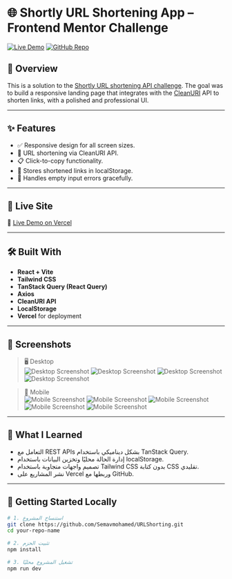 # 🌐 Shortly URL Shortening App – Frontend Mentor Challenge

[![Live Demo](https://img.shields.io/badge/Live%20Demo-Vercel-green?style=for-the-badge&logo=vercel)](http://url-shorting-q4ev.vercel.app/)
[![GitHub Repo](https://img.shields.io/badge/Code-GitHub-blue?style=for-the-badge&logo=github)](https://github.com/Semavmohamed/URLShorting)

## 📌 Overview

This is a solution to the [Shortly URL shortening API challenge](https://www.frontendmentor.io/challenges/url-shortening-api-landing-page-2ce3ob-G). The goal was to build a responsive landing page that integrates with the [CleanURI](https://cleanuri.com/docs) API to shorten links, with a polished and professional UI.

---

## ✨ Features

- ✅ Responsive design for all screen sizes.
- 🔗 URL shortening via CleanURI API.
- 📋 Click-to-copy functionality.
- 💾 Stores shortened links in localStorage.
- 🚫 Handles empty input errors gracefully.

---

## 🚀 Live Site

🔗 [Live Demo on Vercel](http://url-shorting-q4ev.vercel.app/)

---

## 🛠️ Built With

- **React + Vite**
- **Tailwind CSS**
- **TanStack Query (React Query)**
- **Axios**
- **CleanURI API**
- **LocalStorage**
- **Vercel** for deployment

---

## 📸 Screenshots

> 🖥️ Desktop  
![Desktop Screenshot](/Desktop1.png)
![Desktop Screenshot](/Desktop2.png)
![Desktop Screenshot](/Desktop3.png)
![Desktop Screenshot](/Desktop4.png)


> 📱 Mobile  
![Mobile Screenshot](/Mobile1.png)
![Mobile Screenshot](/Mobile2.png)
![Mobile Screenshot](/Mobile3.png)
![Mobile Screenshot](/Mobile4.png)
![Mobile Screenshot](/Mobile5.png)

---

## 🧠 What I Learned

- التعامل مع REST APIs بشكل ديناميكي باستخدام TanStack Query.
- إدارة الحالة محليًا وتخزين البيانات باستخدام localStorage.
- تصميم واجهات متجاوبة باستخدام Tailwind CSS بدون كتابة CSS تقليدي.
- نشر المشاريع على Vercel وربطها مع GitHub.

---

## 📁 Getting Started Locally

```bash
# 1. استنساخ المشروع
git clone https://github.com/Semavmohamed/URLShorting.git
cd your-repo-name

# 2. تثبيت الحزم
npm install

# 3. تشغيل المشروع محليًا
npm run dev

